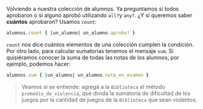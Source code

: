 Volviendo a nuestra colección de alumnos. Ya preguntamos si todos aprobaron o si alguno aprobó utilizando `all?`y `any?`. ¿Y si queremos saber **cuántos** aprobaron? Usamos `count`:

```ruby
alumnos.count { |un_alumno| un_alumno.aprobo? }
```

`count` nos dice cuántos elementos de una colección cumplen la condición. Por otro lado, para calcular sumatorias tenemos el mensaje `sum`. Si quisiéramos conocer la suma de todas las notas de los alumnos, por ejemplo, podemos hacer:

```ruby
alumnos.sum { |un_alumno| un_alumno.nota_en_examen }
```

> Veamos si se entiende: agregá a la `Biblioteca` el método `promedio_de_violencia`, que divida la sumatoria de dificultad de los juegos por la cantidad de juegos de la `Biblioteca` que sean violentos.